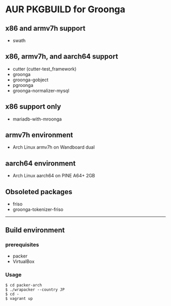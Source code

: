 AUR PKGBUILD for Groonga
===

## x86 and armv7h support

* swath

## x86, armv7h, and aarch64 support

* cutter (cutter-test_framework)
* groonga
* groonga-gobject
* pgroonga
* groonga-normalizer-mysql

## x86 support only

* mariadb-with-mroonga

## armv7h environment

* Arch Linux armv7h on Wandboard dual

## aarch64 environment

* Arch Linux aarch64 on PINE A64+ 2GB

## Obsoleted packages

* friso
* groonga-tokenizer-friso

---

## Build environment

### prerequisites

* packer
* VirtualBox

### Usage

```
$ cd packer-arch
$ ./wrapacker --country JP
$ cd -
$ vagrant up
```
